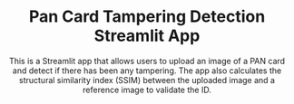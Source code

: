 <div align='center'>
  

  <h1>Pan Card Tampering Detection Streamlit App</h1>

  <p>
  This is a Streamlit app that allows users to upload an image of a PAN card and detect if there has been any tampering. The app also calculates the structural similarity index (SSIM) between the uploaded image and a reference image to validate the ID.
  </p>

</div>